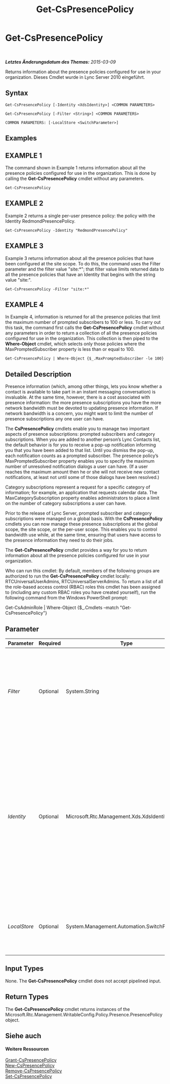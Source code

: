 ﻿---
title: Get-CsPresencePolicy
TOCTitle: Get-CsPresencePolicy
ms:assetid: 65880bdb-4482-4cfb-83de-19b239784fe5
ms:mtpsurl: https://technet.microsoft.com/de-de/library/Gg398463(v=OCS.15)
ms:contentKeyID: 49294229
ms.date: 05/19/2016
mtps_version: v=OCS.15
ms.translationtype: HT
---

# Get-CsPresencePolicy

 

_**Letztes Änderungsdatum des Themas:** 2015-03-09_

Returns information about the presence policies configured for use in your organization. Dieses Cmdlet wurde in Lync Server 2010 eingeführt.

## Syntax

    Get-CsPresencePolicy [-Identity <XdsIdentity>] <COMMON PARAMETERS>

    Get-CsPresencePolicy [-Filter <String>] <COMMON PARAMETERS>

    COMMON PARAMETERS: [-LocalStore <SwitchParameter>]

## Examples

## EXAMPLE 1

The command shown in Example 1 returns information about all the presence policies configured for use in the organization. This is done by calling the **Get-CsPresencePolicy** cmdlet without any parameters.

    Get-CsPresencePolicy

## EXAMPLE 2

Example 2 returns a single per-user presence policy: the policy with the Identity RedmondPresencePolicy.

    Get-CsPresencePolicy -Identity "RedmondPresencePolicy"

## EXAMPLE 3

Example 3 returns information about all the presence policies that have been configured at the site scope. To do this, the command uses the Filter parameter and the filter value "site:\*"; that filter value limits returned data to all the presence policies that have an Identity that begins with the string value "site:".

    Get-CsPresencePolicy -Filter "site:*"

## EXAMPLE 4

In Example 4, information is returned for all the presence policies that limit the maximum number of prompted subscribers to 100 or less. To carry out this task, the command first calls the **Get-CsPresencePolicy** cmdlet without any parameters in order to return a collection of all the presence policies configured for use in the organization. This collection is then piped to the **Where-Object** cmdlet, which selects only those policies where the MaxPromptedSubscriber property is less than or equal to 100.

    Get-CsPresencePolicy | Where-Object {$_.MaxPromptedSubscriber -le 100}

## Detailed Description

Presence information (which, among other things, lets you know whether a contact is available to take part in an instant messaging conversation) is invaluable. At the same time, however, there is a cost associated with presence information: the more presence subscriptions you have the more network bandwidth must be devoted to updating presence information. If network bandwidth is a concern, you might want to limit the number of presence subscriptions any one user can have.

The **CsPresencePolicy** cmdlets enable you to manage two important aspects of presence subscriptions: prompted subscribers and category subscriptions. When you are added to another person’s Lync Contacts list, the default behavior is for you to receive a pop-up notification informing you that you have been added to that list. Until you dismiss the pop-up, each notification counts as a prompted subscriber. The presence policy’s MaxPromptedSubscriber property enables you to specify the maximum number of unresolved notification dialogs a user can have. (If a user reaches the maximum amount then he or she will not receive new contact notifications, at least not until some of those dialogs have been resolved.)

Category subscriptions represent a request for a specific category of information; for example, an application that requests calendar data. The MaxCategorySubscription property enables administrators to place a limit on the number of category subscriptions a user can have.

Prior to the release of Lync Server, prompted subscriber and category subscriptions were managed on a global basis. With the **CsPresencePolicy** cmdlets you can now manage these presence subscriptions at the global scope, the site scope, or the per-user scope. This enables you to control bandwidth use while, at the same time, ensuring that users have access to the presence information they need to do their jobs.

The **Get-CsPresencePolicy** cmdlet provides a way for you to return information about all the presence policies configured for use in your organization.

Who can run this cmdlet: By default, members of the following groups are authorized to run the **Get-CsPresencePolicy** cmdlet locally: RTCUniversalUserAdmins, RTCUniversalServerAdmins. To return a list of all the role-based access control (RBAC) roles this cmdlet has been assigned to (including any custom RBAC roles you have created yourself), run the following command from the Windows PowerShell prompt:

Get-CsAdminRole | Where-Object {$\_.Cmdlets –match "Get-CsPresencePolicy"}

## Parameter


<table>
<colgroup>
<col style="width: 25%" />
<col style="width: 25%" />
<col style="width: 25%" />
<col style="width: 25%" />
</colgroup>
<thead>
<tr class="header">
<th>Parameter</th>
<th>Required</th>
<th>Type</th>
<th>Description</th>
</tr>
</thead>
<tbody>
<tr class="odd">
<td><p><em>Filter</em></p></td>
<td><p>Optional</p></td>
<td><p>System.String</p></td>
<td><p>Enables you to use wildcards when specifying the policy (or policies) to be returned. For example, this syntax returns all the presence policies configured at the site scope: -Filter &quot;site:*&quot;.</p>
<p>The Filter and Identity parameters cannot be used in the same command.</p></td>
</tr>
<tr class="even">
<td><p><em>Identity</em></p></td>
<td><p>Optional</p></td>
<td><p>Microsoft.Rtc.Management.Xds.XdsIdentity</p></td>
<td><p>Unique identifier of the presence policy to be retrieved. To return the global policy, use this syntax: -Identity global. To return a policy configured at the site scope, use syntax similar to this: -Identity &quot;site:Redmond&quot;. To return a policy configured at the per-user scope, use syntax like this: -Identity &quot;RedmondPresencePolicy&quot;. You cannot use wildcard characters when specifying the Identity.</p>
<p>If neither the Identity nor the Filter parameters are specified, then the <strong>Get-CsPresencePolicy</strong> cmdlet returns all the presence policies configured for use in the organization.</p></td>
</tr>
<tr class="odd">
<td><p><em>LocalStore</em></p></td>
<td><p>Optional</p></td>
<td><p>System.Management.Automation.SwitchParameter</p></td>
<td><p>Retrieves the presence policy data from the local replica of the zentralen Verwaltungsspeicher rather than from the zentralen Verwaltungsspeicher itself.</p></td>
</tr>
</tbody>
</table>


## Input Types

None. The **Get-CsPresencePolicy** cmdlet does not accept pipelined input.

## Return Types

The **Get-CsPresencePolicy** cmdlet returns instances of the Microsoft.Rtc.Management.WritableConfig.Policy.Presence.PresencePolicy object.

## Siehe auch

#### Weitere Ressourcen

[Grant-CsPresencePolicy](grant-cspresencepolicy.md)  
[New-CsPresencePolicy](new-cspresencepolicy.md)  
[Remove-CsPresencePolicy](remove-cspresencepolicy.md)  
[Set-CsPresencePolicy](set-cspresencepolicy.md)

